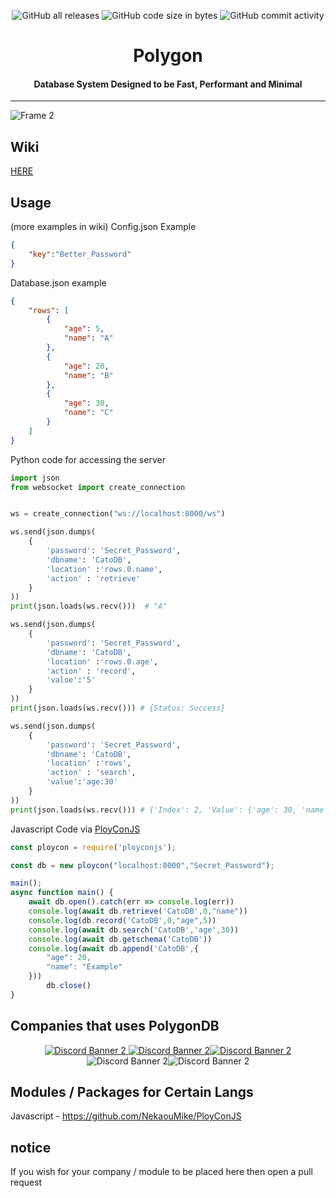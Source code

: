 <div align="center">
	
![GitHub all releases](https://img.shields.io/github/downloads/JewishLewish/PolygonDB/total?color=63C9A4&style=for-the-badge)
![GitHub code size in bytes](https://img.shields.io/github/languages/code-size/Jewishlewish/PolygonDB?color=63C9A4&style=for-the-badge)
![GitHub commit activity](https://img.shields.io/github/commit-activity/w/JewishLewish/PolygonDB?color=63C9A4&style=for-the-badge)
	
</div>

<div align="center"><h1>Polygon</h1></div>
<div align="center"><h4>Database System Designed to be Fast, Performant and Minimal</h4></div>
<hr>

![Frame 2](https://user-images.githubusercontent.com/65754609/215379958-d8f02d22-fec4-4200-85c1-0177a62e661d.png)

## Wiki
[HERE](https://github.com/JewishLewish/PolygonDB/wiki)

## Usage
(more examples in wiki)
Config.json Example
```json
{
    "key":"Better_Password"
}
```

Database.json example
```json
{
	"rows": [
		{
			"age": 5,
			"name": "A"
		},
		{
			"age": 20,
			"name": "B"
		},
		{
			"age": 30,
			"name": "C"
		}
	]
}
```
Python code for accessing the server
```python
import json
from websocket import create_connection


ws = create_connection("ws://localhost:8000/ws")

ws.send(json.dumps(
    {
        'password': 'Secret_Password', 
        'dbname': 'CatoDB',
        'location' :'rows.0.name',
        'action' : 'retrieve'
    }
))
print(json.loads(ws.recv()))  # "A"

ws.send(json.dumps(
    {
        'password': 'Secret_Password', 
        'dbname': 'CatoDB',
        'location' :'rows.0.age',
        'action' : 'record',
        'value':'5'
    }
))
print(json.loads(ws.recv())) # {Status: Success}

ws.send(json.dumps(
    {
        'password': 'Secret_Password', 
        'dbname': 'CatoDB',
        'location' :'rows',
        'action' : 'search',
        'value':'age:30'
    }
))
print(json.loads(ws.recv())) # {'Index': 2, 'Value': {'age': 30, 'name': 'C'}}
```
Javascript Code via [PloyConJS](https://github.com/NekaouMike/PloyConJS)
```js
const ploycon = require('ployconjs');

const db = new ploycon("localhost:8000","Secret_Password");

main();
async function main() {
    await db.open().catch(err => console.log(err))
    console.log(await db.retrieve('CatoDB',0,"name"))
    console.log(db.record('CatoDB',0,"age",5))
    console.log(await db.search('CatoDB','age',30))
    console.log(await db.getschema('CatoDB'))
    console.log(await db.append('CatoDB',{
        "age": 20,
        "name": "Example"
    }))
        db.close()
}
```
## Companies that uses PolygonDB 

<div style="display: flex; justify-content: center;">
		<a href="https://discord.gg/muXKEkbRwp">

<img src="https://discordapp.com/api/guilds/692451473698586704/widget.png?style=banner2" alt="Discord Banner 2"/>
<img src="https://discordapp.com/api/guilds/879344703689064499/widget.png?style=banner2" alt="Discord Banner 2"/>
		</a>
	<a href="https://discord.gg/MHEAwNjKb2"><img src="https://discordapp.com/api/guilds/1024761808407498893/widget.png?style=banner2" alt="Discord Banner 2"/></a>
</div>
<div style="display: flex; justify-content: center;">
	<img src="https://discordapp.com/api/guilds/1046141941387116565/widget.png?style=banner2" alt="Discord Banner 2"/>
	<img src="https://discordapp.com/api/guilds/1076152760719900732/widget.png?style=banner2" alt="Discord Banner 2"/>
</div>


## Modules / Packages for Certain Langs
Javascript - https://github.com/NekaouMike/PloyConJS

## notice
If you wish for your company / module to be placed here then open a pull request
